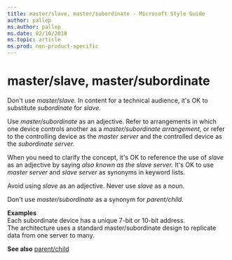 ```yaml
---
title: master/slave, master/subordinate - Microsoft Style Guide
author: pallep
ms.author: pallep
ms.date: 02/10/2018
ms.topic: article
ms.prod: non-product-specific
---
```


# master/slave, master/subordinate

Don't use *master/slave.* 
In content for a technical audience, it's OK to substitute *subordinate* for *slave.* 

Use *master/subordinate* as an adjective. Refer to arrangements in which one device controls another as a *master/subordinate arrangement,* or refer to the controlling device as the *master server* and the controlled device as the *subordinate server.* 

When you need to clarify the concept, it's OK to reference the use of *slave* as an adjective by saying *also known as the slave server.* It's OK to use *master server* and *slave server* as synonyms in keyword lists.

Avoid using *slave* as an adjective. Never use *slave* as a noun.

Don't use *master/subordinate* as a synonym for *parent/child.* 

**Examples**<br />Each subordinate device has a unique 7-bit or 10-bit address. <br />The architecture uses a standard master/subordinate design to replicate data from one server to many.

**See also** [parent/child](/style-guide/a-z-word-list-term-collections/p/parent-child)
